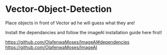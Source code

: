 # Vector-Object-Detection
Place objects in front of Vector ad he will guess what they are!

Install the dependancies and follow the imageAI installation guide here first!

https://github.com/OlafenwaMoses/ImageAI#dependencies
https://github.com/OlafenwaMoses/ImageAI
